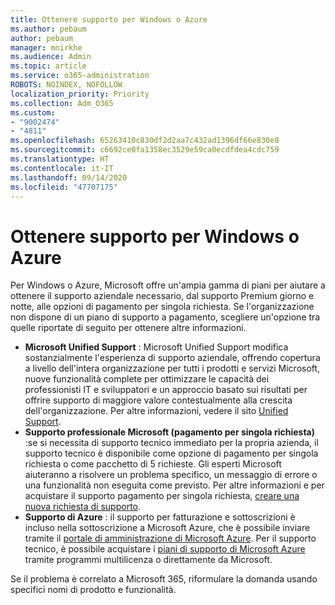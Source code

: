 ```yaml
---
title: Ottenere supporto per Windows o Azure
ms.author: pebaum
author: pebaum
manager: mnirkhe
ms.audience: Admin
ms.topic: article
ms.service: o365-administration
ROBOTS: NOINDEX, NOFOLLOW
localization_priority: Priority
ms.collection: Adm_O365
ms.custom:
- "9002474"
- "4811"
ms.openlocfilehash: 65263410c830df2d2aa7c432ad1396df66e830e8
ms.sourcegitcommit: c6692ce0fa1358ec3529e59ca0ecdfdea4cdc759
ms.translationtype: HT
ms.contentlocale: it-IT
ms.lasthandoff: 09/14/2020
ms.locfileid: "47707175"
---
```

# <a name="get-support-for-windows-or-azure"></a>Ottenere supporto per Windows o Azure

Per Windows o Azure, Microsoft offre un'ampia gamma di piani per aiutare a ottenere il supporto aziendale necessario, dal supporto Premium giorno e notte, alle opzioni di pagamento per singola richiesta. Se l'organizzazione non dispone di un piano di supporto a pagamento, scegliere un'opzione tra quelle riportate di seguito per ottenere altre informazioni.

- **Microsoft Unified Support** : Microsoft Unified Support modifica sostanzialmente l'esperienza di supporto aziendale, offrendo copertura a livello dell'intera organizzazione per tutti i prodotti e servizi Microsoft, nuove funzionalità complete per ottimizzare le capacità dei professionisti IT e sviluppatori e un approccio basato sui risultati per offrire supporto di maggiore valore contestualmente alla crescita dell'organizzazione. Per altre informazioni, vedere il sito [Unified Support](https://aka.ms/unified-support).
- **Supporto professionale Microsoft (pagamento per singola richiesta)** :se si necessita di supporto tecnico immediato per la propria azienda, il supporto tecnico è disponibile come opzione di pagamento per singola richiesta o come pacchetto di 5 richieste. Gli esperti Microsoft aiuteranno a risolvere un problema specifico, un messaggio di errore o una funzionalità non eseguita come previsto. Per altre informazioni e per acquistare il supporto pagamento per singola richiesta, [creare una nuova richiesta di supporto](https://support.microsoft.com/supportforbusiness/productselection).
- **Supporto di Azure** : il supporto per fatturazione e sottoscrizioni è incluso nella sottoscrizione a Microsoft Azure, che è possibile inviare tramite il [portale di amministrazione di Microsoft Azure](https://portal.azure.com/). Per il supporto tecnico, è possibile acquistare i [piani di supporto di Microsoft Azure](https://azure.microsoft.com/support/plans/) tramite programmi multilicenza o direttamente da Microsoft.

Se il problema è correlato a Microsoft 365, riformulare la domanda usando specifici nomi di prodotto e funzionalità.
